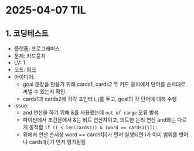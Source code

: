 # 2025-04-07 TIL

## 1. 코딩테스트
- 플랫폼: 프로그래머스
- 문제: 카드뭉치
- LV: 1
- 코드: [링크](https://github.com/achieve00/CodingTest/blob/main/%ED%94%84%EB%A1%9C%EA%B7%B8%EB%9E%98%EB%A8%B8%EC%8A%A4/LV1/%EC%B9%B4%EB%93%9C%20%EB%AD%89%EC%B9%98.py)
- 아이디어:
    - goal 문장을 만들기 위해 cards1, cards2 두 카드 뭉치에서 단어를 순서대로 꺼낼 수 있는지 확인.
    - cards1과 cards2에 각각 포인터 i, j를 두고, goal의 각 단어에 대해 수행
- issue: 
    - and 연산을 하기 위해 &를 사용했는데 `out of range` 오류 발생
    - 파이썬에서 조건문에서 &는 비트 연산자이고, 의도한 논리 연산 and와는 다르게 동작함
        `if (i < len(cards1)) & (word == cards1[i]):`
    - 위에서 연산 순서상 word == cards1[i]가 먼저 실행되면 i가 이미 범위를 벗어나 cards1[i]가 먼저 평가됨됨